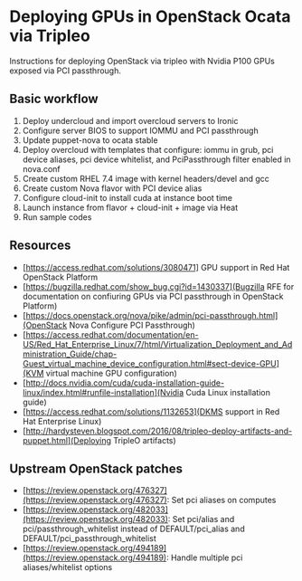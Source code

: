 # Deploying GPUs in OpenStack Ocata via Tripleo

Instructions for deploying OpenStack via tripleo with Nvidia P100 GPUs exposed via PCI passthrough.

## Basic workflow
1. Deploy undercloud and import overcloud servers to Ironic
2. Configure server BIOS to support IOMMU and PCI passthrough
3. Update puppet-nova to ocata stable
4. Deploy overcloud with templates that configure: iommu in grub, pci device aliases, pci device whitelist, and PciPassthrough filter enabled in nova.conf
5. Create custom RHEL 7.4 image with kernel headers/devel and gcc
6. Create custom Nova flavor with PCI device alias
7. Configure cloud-init to install cuda at instance boot time
8. Launch instance from flavor + cloud-init + image via Heat
9. Run sample codes


## Resources
- [https://access.redhat.com/solutions/3080471] GPU support in Red Hat OpenStack Platform
- [https://bugzilla.redhat.com/show_bug.cgi?id=1430337](Bugzilla RFE for documentation on confiuring GPUs via PCI passthrough in OpenStack Platform)
- [https://docs.openstack.org/nova/pike/admin/pci-passthrough.html](OpenStack Nova Configure PCI Passthrough)
- [https://access.redhat.com/documentation/en-US/Red_Hat_Enterprise_Linux/7/html/Virtualization_Deployment_and_Administration_Guide/chap-Guest_virtual_machine_device_configuration.html#sect-device-GPU](KVM virtual machine GPU configuration)
- [http://docs.nvidia.com/cuda/cuda-installation-guide-linux/index.html#runfile-installation](Nvidia Cuda Linux installation guide)
- [https://access.redhat.com/solutions/1132653](DKMS support in Red Hat Enterprise Linux)
- [http://hardysteven.blogspot.com/2016/08/tripleo-deploy-artifacts-and-puppet.html](Deploying TripleO artifacts)

## Upstream OpenStack patches
- [https://review.openstack.org/476327](https://review.openstack.org/476327): Set pci aliases on computes
- [https://review.openstack.org/482033](https://review.openstack.org/482033): Set pci/alias and pci/passthrough_whitelist instead of DEFAULT/pci_alias and DEFAULT/pci_passthrough_whitelist
- [https://review.openstack.org/494189](https://review.openstack.org/494189): Handle multiple pci aliases/whitelist options
